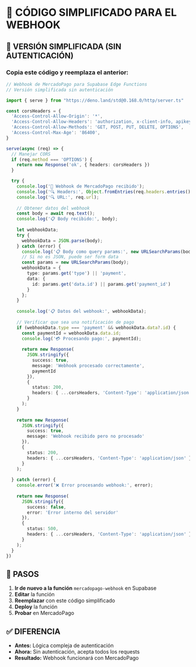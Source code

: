 # 🔧 CÓDIGO SIMPLIFICADO PARA EL WEBHOOK

## 🎯 **VERSIÓN SIMPLIFICADA (SIN AUTENTICACIÓN)**

### **Copia este código y reemplaza el anterior:**

```typescript
// Webhook de MercadoPago para Supabase Edge Functions
// Versión simplificada sin autenticación

import { serve } from "https://deno.land/std@0.168.0/http/server.ts"

const corsHeaders = {
  'Access-Control-Allow-Origin': '*',
  'Access-Control-Allow-Headers': 'authorization, x-client-info, apikey, content-type',
  'Access-Control-Allow-Methods': 'GET, POST, PUT, DELETE, OPTIONS',
  'Access-Control-Max-Age': '86400',
}

serve(async (req) => {
  // Manejar CORS
  if (req.method === 'OPTIONS') {
    return new Response('ok', { headers: corsHeaders })
  }

  try {
    console.log('🔔 Webhook de MercadoPago recibido');
    console.log('🔍 Headers:', Object.fromEntries(req.headers.entries()));
    console.log('🔍 URL:', req.url);
    
    // Obtener datos del webhook
    const body = await req.text();
    console.log('📋 Body recibido:', body);
    
    let webhookData;
    try {
      webhookData = JSON.parse(body);
    } catch (error) {
      console.log('📋 Body como query params:', new URLSearchParams(body));
      // Si no es JSON, puede ser form data
      const params = new URLSearchParams(body);
      webhookData = {
        type: params.get('type') || 'payment',
        data: {
          id: params.get('data.id') || params.get('payment_id')
        }
      };
    }
    
    console.log('📋 Datos del webhook:', webhookData);
    
    // Verificar que sea una notificación de pago
    if (webhookData.type === 'payment' && webhookData.data?.id) {
      const paymentId = webhookData.data.id;
      console.log('💳 Procesando pago:', paymentId);
      
      return new Response(
        JSON.stringify({ 
          success: true, 
          message: 'Webhook procesado correctamente',
          paymentId 
        }),
        { 
          status: 200, 
          headers: { ...corsHeaders, 'Content-Type': 'application/json' } 
        }
      );
    }
    
    return new Response(
      JSON.stringify({ 
        success: true, 
        message: 'Webhook recibido pero no procesado' 
      }),
      { 
        status: 200, 
        headers: { ...corsHeaders, 'Content-Type': 'application/json' } 
      }
    );
    
  } catch (error) {
    console.error('❌ Error procesando webhook:', error);
    
    return new Response(
      JSON.stringify({ 
        success: false, 
        error: 'Error interno del servidor' 
      }),
      { 
        status: 500, 
        headers: { ...corsHeaders, 'Content-Type': 'application/json' } 
      }
    );
  }
})
```

## 🚀 **PASOS**

1. **Ir de nuevo a la función** `mercadopago-webhook` en Supabase
2. **Editar** la función
3. **Reemplazar** con este código simplificado
4. **Deploy** la función
5. **Probar** en MercadoPago

## ✅ **DIFERENCIA**

- **Antes:** Lógica compleja de autenticación
- **Ahora:** Sin autenticación, acepta todos los requests
- **Resultado:** Webhook funcionará con MercadoPago
